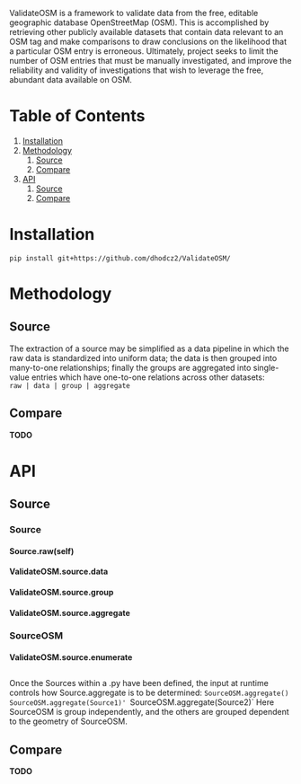 ValidateOSM is a framework to validate data from the free, editable geographic database OpenStreetMap (OSM). This is
accomplished by retrieving other publicly available datasets that contain data relevant to an OSM tag and make
comparisons to draw conclusions on the likelihood that a particular OSM entry is erroneous. Ultimately, project seeks to
limit the number of OSM entries that must be manually investigated, and improve the reliability and validity of
investigations that wish to leverage the free, abundant data available on OSM.

# Table of Contents

1. [Installation](#installation)
2. [Methodology](#methodology)
    1. [Source](#meth-source)
    3. [Compare](#meth-compare)
3. [API](#api)
    1. [Source](#api-source)
    2. [Compare](#api-compare)

# Installation

`pip install git+https://github.com/dhodcz2/ValidateOSM/`

# Methodology

## Source

The extraction of a source may be simplified as a data pipeline in which the raw data is standardized into uniform data;
the data is then grouped into many-to-one relationships; finally the groups are aggregated into single-value entries
which have one-to-one relations across other datasets:</br>
`raw | data | group | aggregate`

## Compare

**TODO**

# API

## Source

### Source</br>

#### Source.raw(self)

#### ValidateOSM.source.data

#### ValidateOSM.source.group

#### ValidateOSM.source.aggregate

### SourceOSM</br>

#### ValidateOSM.source.enumerate

##

Once the Sources within a .py have been defined, the input at runtime controls how Source.aggregate is to be determined:
`SourceOSM.aggregate()`
`SourceOSM.aggregate(Source1)'
`SourceOSM.aggregate(Source2)`
Here SourceOSM is group independently, and the others are grouped dependent to the geometry of SourceOSM.

## Compare

**TODO**



